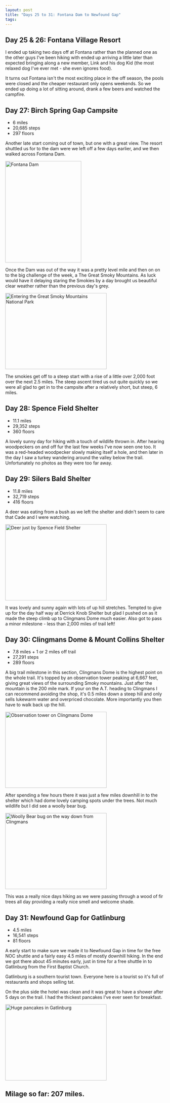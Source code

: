 ```yaml
---
layout: post
title: "Days 25 to 31: Fontana Dam to Newfound Gap"
tags:
---
```


## Day 25 & 26: Fontana Village Resort

I ended up taking two days off at Fontana rather than the planned one as the other guys I’ve been hiking with ended up arriving a little later than expected bringing along a new member, Link and his dog Kid (the most relaxed dog I've ever met - she even ignores food).

It turns out Fontana isn't the most exciting place in the off season, the pools were closed and the cheaper restaurant only opens weekends. So we ended up doing a lot of sitting around, drank a few beers and watched the campfire.

## Day 27: Birch Spring Gap Campsite

- 6 miles
- 20,685 steps
- 297 floors 

Another late start coming out of town, but one with a great view. The resort shuttled us for to the dam were we left off a few days earlier, and we then walked across Fontana Dam.

<a data-flickr-embed="true"  href="https://www.flickr.com/photos/martinsteel/26481198666/in/album-72157663892918234/" title="Fontana Dam"><img src="https://farm2.staticflickr.com/1502/26481198666_fa97bbbb35_n.jpg" width="240" height="320" alt="Fontana Dam"></a><script async src="//embedr.flickr.com/assets/client-code.js" charset="utf-8"></script>

Once the Dam was out of the way it was a pretty level mile and then on on to the big challenge of the week, a The Great Smoky Mountains. As luck would have it delaying staring the Smokies by a day brought us beautiful clear weather rather than the previous day's grey.

<a data-flickr-embed="true"  href="https://www.flickr.com/photos/martinsteel/26481363686/in/album-72157663892918234/" title="Entering the Great Smoky Mountains National Park"><img src="https://farm2.staticflickr.com/1472/26481363686_4bc88b24f3_n.jpg" width="320" height="240" alt="Entering the Great Smoky Mountains National Park"></a><script async src="//embedr.flickr.com/assets/client-code.js" charset="utf-8"></script>

The smokies get off to a steep start with a rise of a little over 2,000 foot over the next 2.5 miles. The steep ascent tired us out quite quickly so we were all glad to get in to the campsite after a relatively short, but steep, 6 miles.

## Day 28: Spence Field Shelter

- 11.1 miles
- 29,352 steps
- 360 floors

A lovely sunny day for hiking with a touch of wildlife thrown in. After hearing woodpeckers on and off fur the last few weeks I've now seen one too. It was a red-headed woodpecker slowly making itself a hole, and then later in the day I saw a turkey wandering around the valley below the trail. Unfortunately no photos as they were too far away.

## Day 29: Silers Bald Shelter

- 11.8 miles
- 32,719 steps
- 416 floors

A deer was eating from a bush as we left the shelter and didn't seem to care that Cade and I were watching. 

<a data-flickr-embed="true"  href="https://www.flickr.com/photos/martinsteel/25902442254/in/album-72157663892918234/" title="Deer just by Spence Field Shelter"><img src="https://farm2.staticflickr.com/1592/25902442254_b275e2f8c1_n.jpg" width="320" height="240" alt="Deer just by Spence Field Shelter"></a><script async src="//embedr.flickr.com/assets/client-code.js" charset="utf-8"></script>

It was lovely and sunny again with lots of up hill stretches. Tempted to give up for the day half way at Derrick Knob Shelter but glad I pushed on as it made the steep climb up to Clingmans Dome much easier. Also got to pass a minor milestone - less than 2,000 miles of trail left!

## Day 30: Clingmans Dome & Mount Collins Shelter

- 7.8 miles + 1 or 2 miles off trail
- 27,291 steps
- 289 floors

A big trail milestone in this section, Clingmans Dome is the highest point on the whole trail. It's topped by an observation tower  peaking at 6,667 feet, giving great views of the surrounding Smoky mountains. Just after the mountain is the 200 mile mark. If your on the A.T. heading to Clingmans I can recommend avoiding the shop, it's 0.5 miles down a steep hill and only sells lukewarm water and overpriced chocolate. More importantly you then have to walk back up the hill.

<a data-flickr-embed="true"  href="https://www.flickr.com/photos/martinsteel/26507691585/in/album-72157663892918234/" title="Observation tower on Clingmans Dome"><img src="https://farm2.staticflickr.com/1696/26507691585_9d53938fab_n.jpg" width="320" height="240" alt="Observation tower on Clingmans Dome"></a><script async src="//embedr.flickr.com/assets/client-code.js" charset="utf-8"></script>

After spending a few hours there it was just a few miles downhill in to the shelter which had dome lovely camping spots under the trees. Not much wildlife but I did see a woolly bear bug.

<a data-flickr-embed="true"  href="https://www.flickr.com/photos/martinsteel/26507997785/in/album-72157663892918234/" title="Woolly Bear bug on the way down from Clingmans"><img src="https://farm2.staticflickr.com/1566/26507997785_091d0bf9eb_n.jpg" width="320" height="240" alt="Woolly Bear bug on the way down from Clingmans"></a><script async src="//embedr.flickr.com/assets/client-code.js" charset="utf-8"></script>

This was a really nice days hiking as we were passing through a wood of fir trees all day providing a really nice smell and welcome shade.

## Day 31: Newfound Gap for Gatlinburg

- 4.5 miles
- 16,541 steps
- 81 floors

A early start to make sure we made it to Newfound Gap in time for the free NOC shuttle and a fairly easy 4.5 miles of mostly downhill hiking. In the end we got there about 45 minutes early, just in time for a free shuttle in to Gatlinburg from the First Baptist Church.

Gatlinburg is a southern tourist town. Everyone here is a tourist so it's full of restaurants and shops selling tat.

On the plus side the hotel was clean and it was great to have a shower after 5 days on the trail. I had the thickest pancakes I've ever seen for breakfast.

<a data-flickr-embed="true"  href="https://www.flickr.com/photos/martinsteel/26441778721/in/album-72157663892918234/" title="Huge pancakes in Gatlinburg"><img src="https://farm2.staticflickr.com/1678/26441778721_0a28b1ece7_n.jpg" width="320" height="240" alt="Huge pancakes in Gatlinburg"></a><script async src="//embedr.flickr.com/assets/client-code.js" charset="utf-8"></script>

## Milage so far: 207 miles.